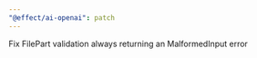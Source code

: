 ```yaml
---
"@effect/ai-openai": patch
---
```


Fix FilePart validation always returning an MalformedInput error
